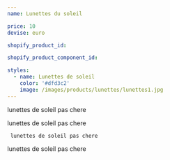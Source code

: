 ```yaml
---
name: Lunettes du soleil

price: 10
devise: euro

shopify_product_id: 

shopify_product_component_id: 

styles:
  - name: Lunettes de soleil
    color: '#dfd3c2'
    image: /images/products/lunettes/lunettes1.jpg
---
```


  
lunettes de soleil pas chere

lunettes de soleil pas chere

     lunettes de soleil pas chere

  lunettes de soleil pas chere
  
  
